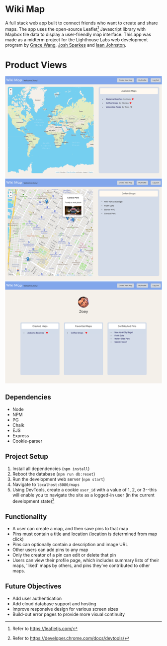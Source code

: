 # Wiki Map

A full stack web app built to connect friends who want to create and share maps. The app uses the open-source Leaflet[^1] Javascript library with Mapbox tile data to display a user-friendly map interface. This app was made as a midterm project for the Lighthouse Labs web development program by [Grace Wang](https://github.com/GraceWXT), [Josh Sparkes](https://github.com/Sparkes21) and [Iaan Johnston](https://github.com/double-slide).

# Product Views

!["Homepage"](https://github.com/GraceWXT/wiki-map/blob/main/public/images/localhost_8080_maps%20(1).png?raw=true)
!["Map view"](https://github.com/GraceWXT/wiki-map/blob/main/public/images/localhost_8080_maps_2.png?raw=true)
!["Profile page"](https://github.com/GraceWXT/wiki-map/blob/main/public/images/localhost_8080_users_profile.png?raw=true)

## Dependencies

- Node
- NPM
- PG
- Chalk
- EJS
- Express
- Cookie-parser

## Project Setup

1. Install all dependencies (`npm install`)
2. Reboot the database (`npm run db:reset`)
3. Run the development web server (`npm start`)
4. Navigate to `localhost:8080/maps`
5. Using DevTools, create a cookie `user_id` with a value of 1, 2, or 3--this will enable you to navigate the site as a logged-in user (in the current development state)[^2]

## Functionality
- A user can create a map, and then save pins to that map
- Pins must contain a title and location (location is determined from map click)
- Pins can optionally contain a description and image URL
- Other users can add pins to any map
- Only the creator of a pin can edit or delete that pin
- Users can view their profile page, which includes summary lists of their maps, 'liked' maps by others, and pins they've contributed to other maps.

## Future Objectives
- Add user authentication
- Add cloud database support and hosting
- Improve responsive design for various screen sizes
- Build-out error pages to provide more visual continuity

[^1]: Refer to https://leafletjs.com/ 
[^2]: Refer to https://developer.chrome.com/docs/devtools/
